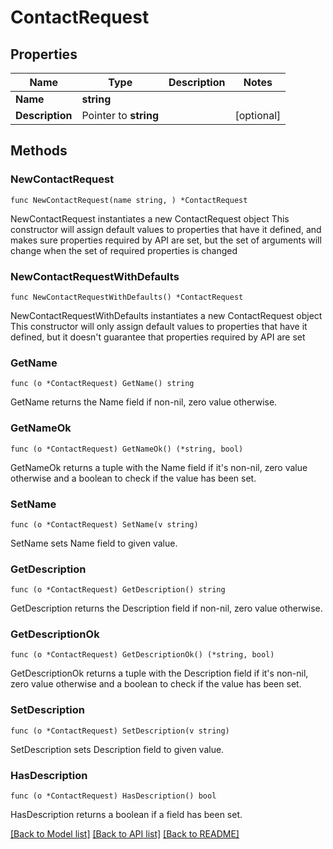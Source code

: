 # ContactRequest

## Properties

Name | Type | Description | Notes
------------ | ------------- | ------------- | -------------
**Name** | **string** |  | 
**Description** | Pointer to **string** |  | [optional] 

## Methods

### NewContactRequest

`func NewContactRequest(name string, ) *ContactRequest`

NewContactRequest instantiates a new ContactRequest object
This constructor will assign default values to properties that have it defined,
and makes sure properties required by API are set, but the set of arguments
will change when the set of required properties is changed

### NewContactRequestWithDefaults

`func NewContactRequestWithDefaults() *ContactRequest`

NewContactRequestWithDefaults instantiates a new ContactRequest object
This constructor will only assign default values to properties that have it defined,
but it doesn't guarantee that properties required by API are set

### GetName

`func (o *ContactRequest) GetName() string`

GetName returns the Name field if non-nil, zero value otherwise.

### GetNameOk

`func (o *ContactRequest) GetNameOk() (*string, bool)`

GetNameOk returns a tuple with the Name field if it's non-nil, zero value otherwise
and a boolean to check if the value has been set.

### SetName

`func (o *ContactRequest) SetName(v string)`

SetName sets Name field to given value.


### GetDescription

`func (o *ContactRequest) GetDescription() string`

GetDescription returns the Description field if non-nil, zero value otherwise.

### GetDescriptionOk

`func (o *ContactRequest) GetDescriptionOk() (*string, bool)`

GetDescriptionOk returns a tuple with the Description field if it's non-nil, zero value otherwise
and a boolean to check if the value has been set.

### SetDescription

`func (o *ContactRequest) SetDescription(v string)`

SetDescription sets Description field to given value.

### HasDescription

`func (o *ContactRequest) HasDescription() bool`

HasDescription returns a boolean if a field has been set.


[[Back to Model list]](../README.md#documentation-for-models) [[Back to API list]](../README.md#documentation-for-api-endpoints) [[Back to README]](../README.md)


